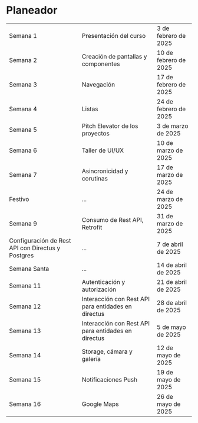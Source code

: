 
# Planeador
<table style="border-collapse: collapse; border: none;" border="0">
  <tr>
    <td>
      Semana 1
    </td>
    <td>
      Presentación del curso
    </td>
    <td style="vertical-align: middle;">
      3 de febrero de 2025
    </td>
  </tr>
  <tr>
    <td>
      Semana 2
    </td>
    <td>
      Creación de pantallas y componentes
    </td>
    <td style="vertical-align: middle;">
      10 de febrero de 2025
    </td>
  </tr>

  <tr>
    <td>
      Semana 3
    </td>
    <td>
      Navegación
    </td>
    <td style="vertical-align: middle;">
      17 de febrero de 2025
    </td>
  </tr>

  <tr>
    <td>
      Semana 4
    </td>
    <td>
      Listas
    </td>
    <td style="vertical-align: middle;">
      24 de febrero de 2025
    </td>
  </tr>

  <tr>
    <td>
      Semana 5
    </td>
    <td>
      Pitch Elevator de los proyectos
    </td>
    <td style="vertical-align: middle;">
      3 de marzo de 2025
    </td>
  </tr>

  <tr>
    <td>
      Semana 6
    </td>
    <td>
      Taller de UI/UX
    </td>
    <td style="vertical-align: middle;">
      10 de marzo de 2025
    </td>
  </tr>
  
  <tr>
    <td>
      Semana 7
    </td>
    <td>
      Asincronicidad y corutinas
    </td>
    <td style="vertical-align: middle;">
      17 de marzo de 2025
    </td>
  </tr>

  <tr>
    <td>
      Festivo
    </td>
    <td>
      ...
    </td>
    <td style="vertical-align: middle;">
      24 de marzo de 2025
    </td>
  </tr>
  
  
  <tr>
    <td>
      Semana 9
    </td>
    <td>
      Consumo de Rest API, Retrofit
    </td>
    <td style="vertical-align: middle;">
      31 de marzo de 2025
    </td>
  </tr>

  
  <tr>
    <td>
      Configuración de Rest API con Directus y Postgres
    </td>
    <td>
      ...
    </td>
    <td style="vertical-align: middle;">
      7 de abril de 2025
    </td>
  </tr>

  <tr>
    <td>
      Semana Santa
    </td>
    <td>
      ...
    </td>
    <td style="vertical-align: middle;">
      14 de abril de 2025
    </td>
  </tr>

  <tr>
    <td>
      Semana 11
    </td>
    <td>
      Autenticación y autorización
    </td>
    <td style="vertical-align: middle;">
      21 de abril de 2025
    </td>
  </tr>

  <tr>
    <td>
      Semana 12
    </td>
    <td>
      Interacción con Rest API para entidades en directus
    </td>
    <td style="vertical-align: middle;">
      28 de abril de 2025
    </td>
  </tr>

  <tr>
    <td>
      Semana 13
    </td>
    <td>
      Interacción con Rest API para entidades en directus 
    </td>
    <td style="vertical-align: middle;">
      5 de mayo de 2025
    </td>
  </tr>

  <tr>
    <td>
      Semana 14
    </td>
    <td>
      Storage, cámara y galería
    </td>
    <td style="vertical-align: middle;">
      12 de mayo de 2025
    </td>
  </tr>

  <tr>
    <td>
      Semana 15
    </td>
    <td>
      Notificaciones Push
    </td>
    <td style="vertical-align: middle;">
      19 de mayo de 2025
    </td>
  </tr>

  <tr>
    <td>
      Semana 16
    </td>
    <td>
      Google Maps
    </td>
    <td style="vertical-align: middle;">
      26 de mayo de 2025
    </td>
  </tr>
  
</table>

